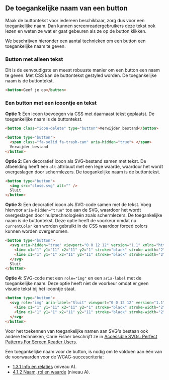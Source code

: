 ## De toegankelijke naam van een button

Maak de buttontekst voor iedereen beschikbaar, zorg dus voor een toegankelijke naam. Dan kunnen screenreadergebruikers deze tekst ook lezen en weten ze wat er gaat gebeuren als ze op de button klikken.

We beschrijven hieronder een aantal technieken om een button een toegankelijke naam te geven.

### Button met alleen tekst

Dit is de eenvoudigste en meest robuuste manier om een button een naam te geven. Met CSS kan de buttontekst gestyled worden. De toegankelijke naam is de buttontekst.

```html
<button>Geef je op</button>
```

### Een button met een icoontje en tekst

**Optie 1**: Een icoon toevoegen via CSS met daarnaast tekst geplaatst. De toegankelijke naam is de buttontekst.

```html
<button class="icon-delete" type="button">Verwijder bestand</button>
```

```html
<button type="button">
  <span class="fa-solid fa-trash-can" aria-hidden="true"> </span>
  Verwijder bestand
</button>
```

**Optie 2**: Een decoratief icoon als SVG-bestand samen met tekst. De afbeelding heeft een `alt` attribuut met een lege waarde, waardoor het wordt overgeslagen door schermlezers. De toegankelijke naam is de buttontekst.

```html
<button type="button">
  <img src="close.svg" alt="" />
  Sluit
</button>
```

**Optie 3**: Een decoratief icoon als SVG-code samen met de tekst. Voeg hiervoor `aria-hidden="true"` toe aan de SVG, waardoor het wordt overgeslagen door hulptechnologieën zoals schermlezers. De toegankelijke naam is de buttontekst.
Deze optie heeft de voorkeur omdat nu `currentColor` kan worden gebruikt in de CSS waardoor forced colors kunnen worden overgenomen.

```html
<button type="button">
  <svg aria-hidden="true" viewport="0 0 12 12" version="1.1" xmlns="http://www.w3.org/2000/svg">
    <line x1="1" y1="11" x2="11" y2="1" stroke="black" stroke-width="2"></line>
    <line x1="1" y1="1" x2="11" y2="11" stroke="black" stroke-width="2"></line>
  </svg>
  Sluit
</button>
```

**Optie 4**: SVG-code met een `role="img"` en een `aria-label` met de toegankelijke naam.
Deze optie heeft niet de voorkeur omdat er geen visuele tekst bij het icoontje staat.

```html
<button type="button">
  <svg role="img" aria-label="Sluit" viewport="0 0 12 12" version="1.1" xmlns="http://www.w3.org/2000/svg">
    <line x1="1" y1="11" x2="11" y2="1" stroke="black" stroke-width="2"></line>
    <line x1="1" y1="1" x2="11" y2="11" stroke="black" stroke-width="2"></line>
  </svg>
</button>
```

Voor het toekennen van toegankelijke namen aan SVG's bestaan ook andere technieken, Carie Fisher beschrijft ze in [<span lang="en">Accessible SVGs: Perfect Patterns For Screen Reader Users</span>](https://www.smashingmagazine.com/2021/05/accessible-svg-patterns-comparison/).

Een toegankelijke naam voor de button, is nodig om te voldoen aan één van de voorwaarden voor de WCAG-succescriteria:

- [1.3.1 Info en relaties](wcag/1.3.1) (niveau A).
- [4.1.2 Naam, rol en waarde](https://www.w3.org/WAI/WCAG22/Understanding/name-role-value) (niveau A).
